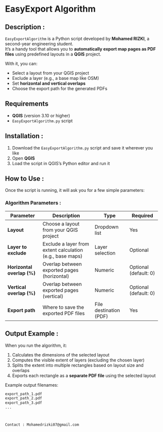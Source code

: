 # EasyExport Algorithm

## Description :
`EasyExportAlgorithm` is a Python script developed by **Mohamed RIZKI**, a second-year engineering student.  
It’s a handy tool that allows you to **automatically export map pages as PDF files** using predefined layouts in a **QGIS** project.

With it, you can:
- Select a layout from your QGIS project
- Exclude a layer (e.g., a base map like OSM)
- Set **horizontal and vertical overlaps**
- Choose the export path for the generated PDFs

## Requirements

- **QGIS** (version 3.10 or higher)
- `EasyExportAlgorithm.py` script

## Installation :

1. Download the `EasyExportAlgorithm.py` script and save it wherever you like
2. Open **QGIS**
3. Load the script in QGIS’s Python editor and run it

## How to Use :

Once the script is running, it will ask you for a few simple parameters:

### Algorithm Parameters :

| Parameter | Description | Type | Required |
|----------|-------------|------|----------|
| **Layout** | Choose a layout from your QGIS project | Dropdown list | Yes |
| **Layer to exclude** | Exclude a layer from extent calculation (e.g., base maps) | Layer selection | Optional |
| **Horizontal overlap (%)** | Overlap between exported pages (horizontal) | Numeric | Optional (default: 0) |
| **Vertical overlap (%)** | Overlap between exported pages (vertical) | Numeric | Optional (default: 0) |
| **Export path** | Where to save the exported PDF files | File destination (PDF) | Yes |

## Output Example :

When you run the algorithm, it:

1. Calculates the dimensions of the selected layout
2. Computes the visible extent of layers (excluding the chosen layer)
3. Splits the extent into multiple rectangles based on layout size and overlaps
4. Exports each rectangle as a **separate PDF file** using the selected layout

Example output filenames:
```bash
export_path_1.pdf  
export_path_2.pdf  
export_path_3.pdf  
...



Contact : Mohamedrizki07@gmail.com
